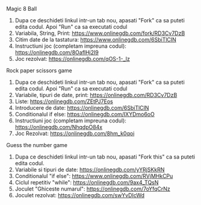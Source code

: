Magic 8 Ball
1. Dupa ce deschideti linkul intr-un tab nou, apasati "Fork" ca sa puteti edita codul. Apoi "Run" ca sa executati codul
2. Variabila, String, Print: https://www.onlinegdb.com/fork/RD3Cv7DzB
3. Citim date de la tastatura: https://www.onlinegdb.com/6SbiTlCIN
4. Instructiuni joc (completam impreuna codul): https://onlinegdb.com/8OaflHj2I9
5. Joc rezolvat: https://onlinegdb.com/qOS-1-_lz 

Rock paper scissors game
1. Dupa ce deschideti linkul intr-un tab nou, apasati "Fork" ca sa puteti edita codul. Apoi "Run" ca sa executati codul
2. Variabile, tipuri de date, print: https://onlinegdb.com/RD3Cv7DzB
3. Liste: https://onlinegdb.com/ZEtPJ7Eos
4. Introducere de date: https://onlinegdb.com/6SbiTlCIN
5. Conditionalul if else: https://onlinegdb.com/IXYDmo6oO
6. Instructiuni joc (completam impreuna codul): https://onlinegdb.com/NhqdpO84x
7. Joc Rezolvat: https://onlinegdb.com/8hm_k0qoi

Guess the number game
1. Dupa ce deschideti linkul intr-un tab nou, apasati "Fork this" ca sa puteti edita codul. 
2. Variabile si tipuri de date: https://onlinegdb.com/yYRjSKkRN
3. Conditionalul "if else": https://www.onlinegdb.com/RVjMHkCPu
4. Ciclul repetitiv "while": https://onlinegdb.com/9ax4_TQsN
5. Joculet "Ghiceste numarul": https://onlinegdb.com/7oYfqCrNz
6. Joculet rezolvat: https://onlinegdb.com/swYvDIcWd
